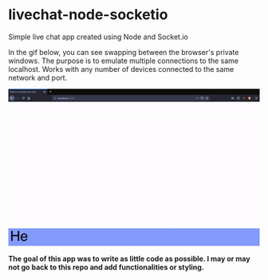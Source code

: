 # livechat-node-socketio

Simple live chat app created using Node and Socket.io

In the gif below, you can see swapping between the browser's private windows. The purpose is to emulate multiple connections to the same localhost. Works with any number of devices connected to the same network and port.

![](https://raw.githubusercontent.com/PG-8/livechat-node-socketio/master/livechat.gif)

**The goal of this app was to write as little code as possible. I may or may not go back to this repo and add functionalities or styling.**
